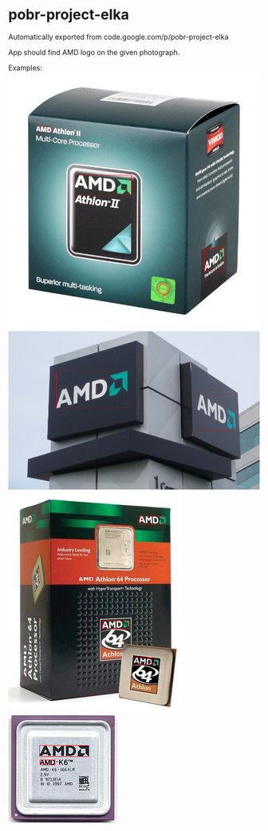 # pobr-project-elka
Automatically exported from code.google.com/p/pobr-project-elka

App should find AMD logo on the given photograph.

Examples:
![Alt 1](https://raw.githubusercontent.com/Kajo0/pobr-project-elka/master/examples/1.png)
![Alt 2](https://raw.githubusercontent.com/Kajo0/pobr-project-elka/master/examples/2.png)
![Alt 3](https://raw.githubusercontent.com/Kajo0/pobr-project-elka/master/examples/3.png)
![Alt 4](https://raw.githubusercontent.com/Kajo0/pobr-project-elka/master/examples/4.png)
